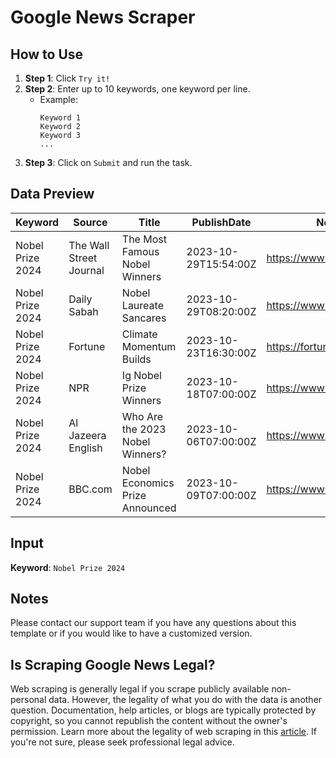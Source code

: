 # Google News Scraper

## How to Use

1. **Step 1**: Click `Try it!`
2. **Step 2**: Enter up to 10 keywords, one keyword per line.
   - Example:
     ```
     Keyword 1
     Keyword 2
     Keyword 3
     ...
     ```
3. **Step 3**: Click on `Submit` and run the task.

## Data Preview

| Keyword             | Source                 | Title                           | PublishDate          | NewsURL                             | ImageURL           | ResultNumber     |
|---------------------|------------------------|---------------------------------|----------------------|-------------------------------------|--------------------|------------------|
| Nobel Prize 2024    | The Wall Street Journal| The Most Famous Nobel Winners   | 2023-10-29T15:54:00Z | https://www.wsj.com/...             | ImageURL           |  1               |
| Nobel Prize 2024    | Daily Sabah            | Nobel Laureate Sancares         | 2023-10-29T08:20:00Z | https://www.dailysabah.com/...      | ImageURL           |  2               |
| Nobel Prize 2024    | Fortune                | Climate Momentum Builds         | 2023-10-23T16:30:00Z | https://fortune.com/2023/...        | ImageURL           |  3               |
| Nobel Prize 2024    | NPR                    | Ig Nobel Prize Winners          | 2023-10-18T07:00:00Z | https://www.npr.org/...             | ImageURL           |  4               |
| Nobel Prize 2024    | Al Jazeera English     | Who Are the 2023 Nobel Winners? | 2023-10-06T07:00:00Z | https://www.aljazeera.com/...       | ImageURL           |  5               |
| Nobel Prize 2024    | BBC.com                | Nobel Economics Prize Announced | 2023-10-09T07:00:00Z | https://www.bbc.com/...             | ImageURL           |  6               |

## Input

**Keyword**: `Nobel Prize 2024`

## Notes

Please contact our support team if you have any questions about this template or if you would like to have a customized version.

## Is Scraping Google News Legal?

Web scraping is generally legal if you scrape publicly available non-personal data. However, the legality of what you do with the data is another question. Documentation, help articles, or blogs are typically protected by copyright, so you cannot republish the content without the owner's permission. Learn more about the legality of web scraping in this [article](#). If you're not sure, please seek professional legal advice.

